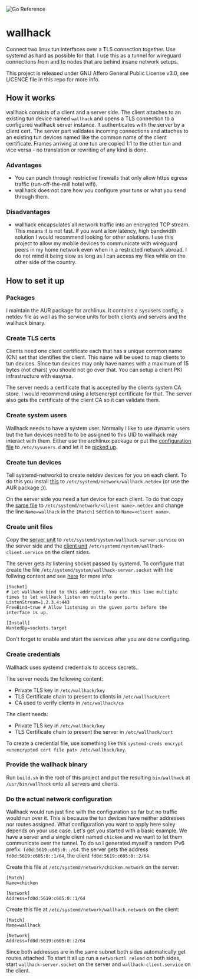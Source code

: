 ![Go Reference](https://pkg.go.dev/badge/eqrx.net/wallhack.svg)

# wallhack

Connect two linux tun interfaces over a TLS connection together. Use systemd as hard as possible for that. I use this
as a tunnel for wireguard connections from and to nodes that are behind insane network setups.

This project is released under GNU Affero General Public License v3.0, see LICENCE file in this repo for more info.

## How it works

wallhack consists of a client and a server side. The client attaches to an existing tun device named `wallhack` and 
opens a TLS connection to a configured wallhack server instance. It authenticates with the server by a client cert. 
The server part validates incoming connections and attaches to an existing tun devices named like the common name of 
the client certificate. Frames arriving at one tun are copied 1:1 to the other tun and vice versa - no translation 
or rewriting of any kind is done.

### Advantages

- You can punch through restrictive firewalls that only allow https egress traffic (run-off-the-mill hotel wifi).
- wallhack does not care how you configure your tuns or what you send through them.

### Disadvantages

- wallhack encapsulates all network traffic into an encrypted TCP stream. This means it is not fast. If you want a 
  low latency, high bandwidth solution I would recommend looking for other solutions. I use this project to allow my 
  mobile devices to communicate with wireguard peers in my home network even when in a restricted network abroad. I 
  do not mind it being slow as long as I can access my files while on the other side of the country.

## How to set it up

### Packages

I maintain the AUR package for archlinux. It contains a sysusers config, a netdev file as well as the service 
units for both clients and servers and the wallhack binary.

### Create TLS certs

Clients need one client certificate each that has a unique common name (CN) set that identifies the client.
This name will be used to map clients to tun devices. Since tun devices may only have names with a maximum of 
15 bytes (not chars) you should not go over that. You can setup a client PKI infrastructure with easyrsa.

The server needs a certificate that is accepted by the clients system CA store. I would recommend using a letsencrypt
certificate for that. The server also gets the certificate of the client CA so it can validate them.

### Create system users

Wallhack needs to have a system user. Normally I like to use dynamic users but the tun devices need to to be assigned
to this UID to wallhack may interact with them. Either use the archlinux package or put the 
[configuration file](init/sysuser.conf) to `/etc/sysusers.d` and let it be 
[picked up](https://www.freedesktop.org/software/systemd/man/systemd-sysusers.html).

### Create tun devices

Tell systemd-networkd to create netdev devices for you on each client. To do this you install [this](init/wallhack.netdev) 
to `/etc/systemd/network/wallhack.netdev` (or use the AUR package ;)).

On the server side you need a tun device for each client. To do that copy the [same file](init/wallhack.netdev) 
to `/etc/systemd/network/<client name>.netdev` and change the line `Name=wallhack` in the `[Match]` section to
`Name=<client name>`.

### Create unit files

Copy the [server unit](init/server.service) to `/etc/systemd/system/wallhack-server.service` on the server side 
and the [client unit](init/client.service) `/etc/systemd/system/wallhack-client.service` on the client sides.

The server gets its listening socket passed by systemd. To configure that create the file 
`/etc/systemd/system/wallhack-server.socket` with the follwing content and see 
[here](https://www.freedesktop.org/software/systemd/man/systemd.socket.html) for more info:

```
[Socket]
# Let wallhack bind to this addr:port. You can this line multiple times to let wallhack listen on multiple ports.
ListenStream=1.2.3.4:443 
FreeBind=true # Allow listening on the given ports before the interface is up.

[Install]
WantedBy=sockets.target
```

Don't forget to enable and start the services after you are done configuring.

### Create credentials

Wallhack uses systemd credentials to access secrets..

The server needs the following content:
- Private TLS key in `/etc/wallhack/key`
- TLS Certificate chain to present to clients in `/etc/wallhack/cert`
- CA used to verify clients in `/etc/wallhack/ca`


The client needs:
- Private TLS key in `/etc/wallhack/key`
- TLS Certificate chain to present the server in `/etc/wallhack/cert`

To create a credential file, use something like this 
`systemd-creds encrypt <unencrypted cert file pat> /etc/wallhack/key`.

### Provide the wallhack binary

Run `build.sh` in the root of this project and put the resulting `bin/wallhack` at `/usr/bin/wallhack` onto 
all servers and clients.

### Do the actual network configuration

Wallhack would run just fine with the configuration so far but no traffic would run over it. This is because 
the tun devices have neither addresses nor routes assigned. What configuration you want to apply here soley depends
on your use case. Let's get you started with a basic example. We have a server and a single client named `chicken` 
and we want to let them communicate over the tunnel. To do so I generated myself a random IPv6 prefix: 
`fd0d:5619:c605:0::/64`. the server gets the address `fd0d:5619:c605:0::1/64`, the client `fd0d:5619:c605:0::2/64`.

Create this file at `/etc/systemd/network/chicken.network` on the server:

```
[Match]
Name=chicken

[Network]
Address=fd0d:5619:c605:0::1/64
```

Create this file at `/etc/systemd/network/wallhack.network` on the client:

```
[Match]
Name=wallhack

[Network]
Address=fd0d:5619:c605:0::2/64
```

Since both addresses are in the same subnet both sides automatically get routes attached. To start it all up 
run a `networkctl reload` on both sides, start `wallhack-server.socket` on the server and 
`wallhack-client.service` on the client.
